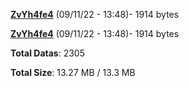 [**ZvYh4fe4**](/data/ZvYh4fe4.txt) (09/11/22 - 13:48)- 1914 bytes

[**ZvYh4fe4**](/data/ZvYh4fe4.txt) (09/11/22 - 13:48)- 1914 bytes

**Total Datas**: 2305

**Total Size**: 13.27 MB / 13.3 MB